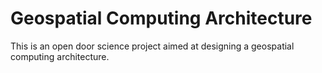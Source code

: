 # Geospatial Computing Architecture

This is an open door science project aimed at designing a geospatial computing architecture.


